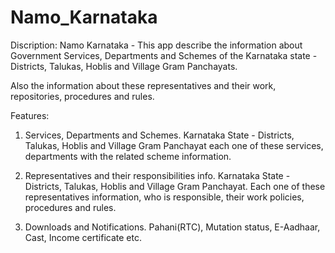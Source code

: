 # Namo_Karnataka

Discription:
Namo Karnataka - This app describe the information about Government Services, Departments and Schemes of the Karnataka state - Districts, Talukas, Hoblis and Village Gram Panchayats.

Also the information about these representatives and their work, repositories, procedures and rules.


Features:
1. Services, Departments and Schemes.
     Karnataka State - Districts, Talukas, Hoblis and Village Gram Panchayat each one of these services, departments with the related scheme information.


2. Representatives and their responsibilities info.
     Karnataka State - Districts, Talukas, Hoblis and Village Gram Panchayat. Each one of these representatives information, who is responsible, their work policies, procedures and rules.

3. Downloads and Notifications.
     Pahani(RTC), Mutation status, E-Aadhaar, Cast, Income certificate etc.
